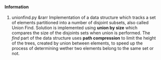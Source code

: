 #### Information

1. unionfind.py &rarr Implementation of a data structure which tracks a set of elements partitioned into a number of disjoint subsets, also called Union Find. Solution is implemented using **union by size** which compares the size of the disjoints sets when union is performed. The *find* part of the data structure uses **path compression** to limit the height of the trees, created by union between elements, to speed up the process of determining wether two elements belong to the same set or not.
